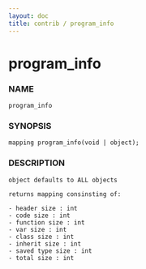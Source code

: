 ```yaml
---
layout: doc
title: contrib / program_info
---
```

# program_info

### NAME

    program_info

### SYNOPSIS

    mapping program_info(void | object);

### DESCRIPTION

    object defaults to ALL objects

    returns mapping consinsting of:

    - header size : int
    - code size : int
    - function size : int
    - var size : int
    - class size : int
    - inherit size : int
    - saved type size : int
    - total size : int
